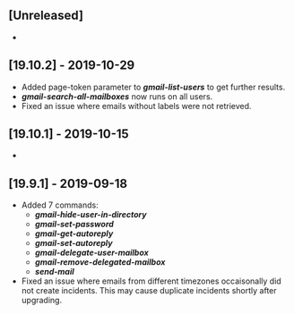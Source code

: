 ## [Unreleased]
-

## [19.10.2] - 2019-10-29
  - Added page-token parameter to ***gmail-list-users*** to get further results.
  - ***gmail-search-all-mailboxes*** now runs on all users.
  - Fixed an issue where emails without labels were not retrieved.

## [19.10.1] - 2019-10-15
-

## [19.9.1] - 2019-09-18
  - Added 7 commands:
    - ***gmail-hide-user-in-directory***
    - ***gmail-set-password*** 
    - ***gmail-get-autoreply***
    - ***gmail-set-autoreply***
    - ***gmail-delegate-user-mailbox***
    - ***gmail-remove-delegated-mailbox*** 
    - ***send-mail***
  - Fixed an issue where emails from different timezones occaisonally did not create incidents. This may cause duplicate incidents shortly after upgrading.
   
